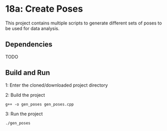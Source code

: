 # 18a: Create Poses
This project contains multiple scripts to generate different sets of poses to be used for data analysis.

## Dependencies
TODO

## Build and Run
1: Enter the cloned/downloaded project directory

2: Build the project

    g++ -o gen_poses gen_poses.cpp

3: Run the project

    ./gen_poses
